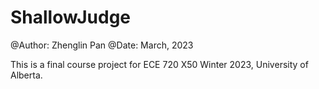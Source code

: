 # ShallowJudge
@Author: Zhenglin Pan
@Date: March, 2023

This is a final course project for ECE 720 X50 Winter 2023, University of Alberta.


